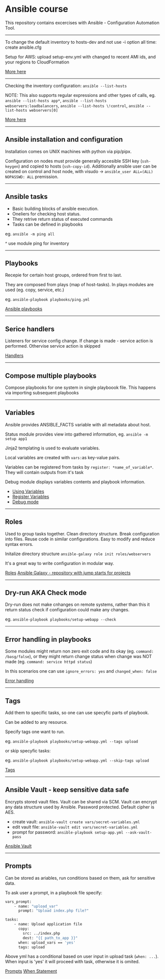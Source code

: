 # Ansible course

This repository contains excercises with Ansible - Configuration Automation Tool.

<hr>

To change the default inventory to hosts-dev and not use -i option all time: create ansible.cfg

Setup for AWS: upload setup-env.yml with changed to recent AMI ids, and your regions to CloudFormation

[More here](https://docs.ansible.com/ansible/latest/reference_appendices/config.html#ansible-configuration-settings)

<hr>

Checking the inventory configuration: `ansible --list-hosts`

NOTE: This also supports regular expressions and other types of calls, eg. `ansible --list-hosts app*`, `ansible --list-hosts webservers:loadbalancers`, `ansible --list-hosts \!control`, `ansible --list-hosts webservers[0]`

[More here](https://docs.ansible.com/ansible/latest/inventory_guide/intro_patterns.html)

<hr>

## Ansible installation and configuration

Installation comes on UNIX machines with python via pip/pipx.

Configuration on nodes must provide generally accesible SSH key (`ssh-keygen`) and copied to hosts (`ssh-copy-id`). Additionally ansible user can be created on control and host node, with visudo -> `ansible_user ALL=(ALL) NOPASSWD: ALL` premission.

<hr>

## Ansible tasks

* Basic building blocks of ansible execution.
* Oneliers for checking host status.
* They retrive return status of executed commands
* Tasks can be defined in playbooks

eg. `ansible -m ping all`

^ use module ping for inventory

<hr>

## Playbooks

Recepie for certain host groups, ordered from first to last.

They are composed from plays (map of host-tasks). In plays modules are used (eg. copy, service, etc.)

eg. `ansible-playbook playbooks/ping.yml`

[Ansible playbooks](https://docs.ansible.com/ansible/latest/playbook_guide/playbooks_intro.html)

<hr>

## Serice handlers

Listeners for service config change. If change is made - service action is performed. Othervise service action is skipped

[Handlers](https://docs.ansible.com/ansible/latest/playbook_guide/playbooks_handlers.html)

<hr>

## Compose multiple playbooks

Compose playbooks for one system in single playboook file. This happens via importing subsequent playbooks

<hr>

## Variables

Ansible provides ANSIBLE_FACTS variable with all metadata about host.  

Status module provides view into gathered information, eg. `ansible -m setup app1`  

Jinja2 templating is used to evaluate variables.

Local variables are created with `vars:`as key-value pairs. 

Variables can be registered from tasks by `register: *name_of_variable*`. They will contain outputs from it's task

Debug module displays variables contents and playbook information.  

* [Using Variables](https://docs.ansible.com/ansible/latest/playbook_guide/playbooks_variables.html)
* [Register Variables](https://docs.ansible.com/ansible/latest/playbook_guide/playbooks_variables.html#registering-variables)
* [Debug mode](https://docs.ansible.com/ansible/latest/collections/ansible/builtin/debug_module.html)

<hr>

## Roles

Used to group tasks together. Clean directory structure. Break configuration into files. Reuse code in similar configurations. Easy to modify and reduce syntax errors.

Initalize directory structure `ansible-galaxy role init roles/webservers`

It's a great way to write configuration in modular way.

[Roles](https://docs.ansible.com/ansible/latest/playbook_guide/playbooks_reuse_roles.html)
[Ansible Galaxy - repository with jump starts for projects](https://galaxy.ansible.com/ui/)

<hr>

## Dry-run AKA Check mode

Dry-run does not make cnhanges on remote systems, rather than this it return status check if configuration could make any changes.

eg. `ansible-playbook playbooks/setup-webapp --check`

<hr>

## Error handling in playbooks

Some modules might return non zero exit code and its okay (eg. `command: /basg/false`), or they might return change status when change was NOT made (eg. `command: service httpd status`)

In this scenarios one can use `ignore_errors: yes` and `changed_when: false`

[Error handling](https://docs.ansible.com/ansible/latest/playbook_guide/playbooks_error_handling.htmls)

<hr>

## Tags

Add them to specific tasks, so one can use specyfic parts of playbook.

Can be added to any resource.

Specify tags one want to run.

eg. `ansible-playbook playbooks/setup-webapp.yml --tags upload`

or skip specyfic tasks:

eg. `ansible-playbook playbooks/setup-webapp.yml --skip-tags upload`

[Tags](https://docs.ansible.com/ansible/latest/playbook_guide/playbooks_tags.html)

<hr>

## Ansible Vault - keep sensitive data safe

Encrypts stored vault files. Vault can be shared via SCM. Vault can encrypt any data structure used by Ansible. Password protected. Default cipher is AES.

* create vault: `ansible-vault create vars/secret-variables.yml`
* edit vault file: `ansible-vault edit vars/secret-variables.yml`
* prompt for password: `ansible-playbook setup-app.yml --ask-vault-pass`

[Ansible Vault](https://docs.ansible.com/ansible/latest/vault_guide/index.html)

<hr>

## Prompts

Can be stored as ariables, run conditions based on them, ask for sensitive data.

To ask user a prompt, in a playbook file specify: 
```bash
vars_prompt: 
    - name: "upload_var"
      prompt: "Upload index.php file?"

tasks:
    - name: Upload application file
      copy:
        src: ../index.php
        dest: "{{ path_to_app }}"
      when: upload_vars == 'yes'
      tags: upload
```

Above yml has a conditional based on user input in upload task (`when: ...`). When input is 'yes' it will proceed with task, otherwise it is omited.

[Prompts](https://docs.ansible.com/ansible/latest/playbook_guide/playbooks_prompts.html)
[When Statement](https://docs.ansible.com/ansible/latest/playbook_guide/playbooks_conditionals.html#the-when-statement)